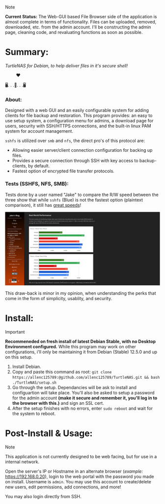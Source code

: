 > [!NOTE]
> **Current Status:** The Web-GUI based File Browser side of the application is almost complete in terms of functionality. Files can be uploaded, removed, downloaded, etc. from the admin account. I'll be constructing the admin page, cleaning code, and revaluating functions as soon as possible.

# Summary:

*TurtleNAS for Debian, to help deliver files in it's secure shell!‎*

&nbsp;&nbsp;&nbsp;&nbsp;&nbsp;&nbsp;&nbsp;&nbsp; ❤

:desktop_computer:. . .:turtle:. . .:desktop_computer:

### About:

Designed with a web GUI and an easily configurable system for adding clients for file backup and restoration. This program provides: an easy to use setup system, a configuration menu for admins, a download page for users, security with SSH/HTTPS connections, and the built-in linux PAM system for account management.

`sshfs` is utilized over `smb` and `nfs`, the direct pro's of this protocol are:

  - Allowing easier server/client connection configuration for backing up files.
  - Provides a secure connection through SSH with key access to backup-clients, by default.
  - Fastest option of encrypted file transfer protocols.

### Tests (SSHFS, NFS, SMB):

Tests done by a user named "Jake" to compare the R/W speed between the three show that while `sshfs` (Blue) is not the fastest option (plaintext comparison), it still has [great speeds](https://blog.ja-ke.tech/2019/08/27/nas-performance-sshfs-nfs-smb.html)! 

![](https://github.com/allenc125789/TurtleNAS/blob/main/extra/Screenshot%20from%202024-04-02%2023-37-15.png)

This draw-back is minor in my opinion, when understanding the perks that come in the form of simplicity, usablity, and security.

# Install:
> [!IMPORTANT]
> **Recommeneded on fresh install of latest Debian Stable, with no Desktop Environment configured.** While this program may work on other configurations, i'll only be maintaining it from Debian (Stable) 12.5.0 and up on this setup.

  1) Install Debian.
  2) Copy and paste this command as root: `git clone https://allenc125789:@github.com/allenc125789/TurtleNAS.git && bash ./TurtleNAS/setup.sh`
  3) Go through the setup. Dependancies will be ask to install and configuartion will take place. You'll also be asked to setup a password for the admin account **(make it secure and remember it, you'll log in to the browser with this.)** and sign an SSL cert.
  4) After the setup finishes with no errors, enter `sudo reboot` and wait for the system to reboot.

# Post-Install & Usage:

> [!NOTE]
> This application is not currently designed to be web facing, but for use in a internal network.

Open the server's IP or Hostname in an alternate browser (*example:* https://192.168.0.20), login to the web portal with the password you made on install. Username is `admin`. You may use this account to create/delete new users, edit permissions, add connections, and more!

You may also login directly from SSH.

